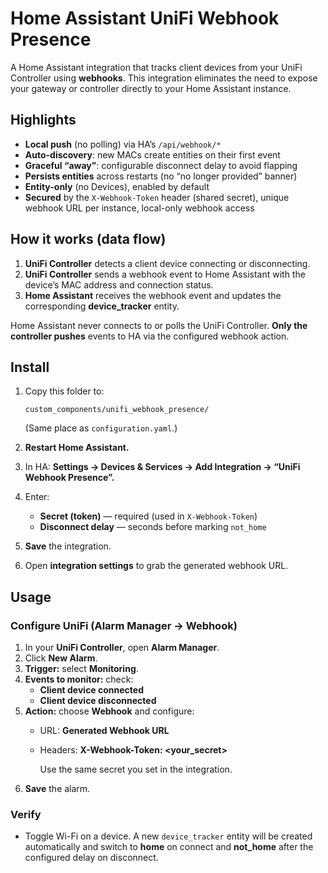 # Home Assistant UniFi Webhook Presence

A Home Assistant integration that tracks client devices from your UniFi Controller using **webhooks**. This integration eliminates the need to expose your gateway or controller directly to your Home Assistant instance.

## Highlights
- **Local push** (no polling) via HA’s `/api/webhook/*`
- **Auto-discovery**: new MACs create entities on their first event
- **Graceful “away”**: configurable disconnect delay to avoid flapping
- **Persists entities** across restarts (no “no longer provided” banner)
- **Entity-only** (no Devices), enabled by default
- **Secured** by the `X-Webhook-Token` header (shared secret), unique webhook URL per instance, local-only webhook access

## How it works (data flow)
1. **UniFi Controller** detects a client device connecting or disconnecting.
2. **UniFi Controller** sends a webhook event to Home Assistant with the device’s MAC address and connection status.
3. **Home Assistant** receives the webhook event and updates the corresponding **device_tracker** entity.

Home Assistant never connects to or polls the UniFi Controller. **Only the controller pushes** events to HA via the configured webhook action.

## Install
1. Copy this folder to:
       
       custom_components/unifi_webhook_presence/
       
   (Same place as `configuration.yaml`.)
2. **Restart Home Assistant.**
3. In HA: **Settings → Devices & Services → Add Integration → “UniFi Webhook Presence”.**
4. Enter:
   - **Secret (token)** — required (used in `X-Webhook-Token`)
   - **Disconnect delay** — seconds before marking `not_home`
5. **Save** the integration.
6. Open **integration settings** to grab the generated webhook URL.

## Usage

### Configure UniFi (Alarm Manager → Webhook)
1. In your **UniFi Controller**, open **Alarm Manager**.
2. Click **New Alarm**.
3. **Trigger:** select **Monitoring**.
4. **Events to monitor:** check:
   - **Client device connected**
   - **Client device disconnected**
5. **Action:** choose **Webhook** and configure:
   - URL: **Generated Webhook URL**

   - Headers: **X-Webhook-Token: <your_secret>**

     Use the same secret you set in the integration.
6. **Save** the alarm.

### Verify
- Toggle Wi-Fi on a device. A new `device_tracker` entity will be created automatically and switch to **home** on connect and **not_home** after the configured delay on disconnect.
